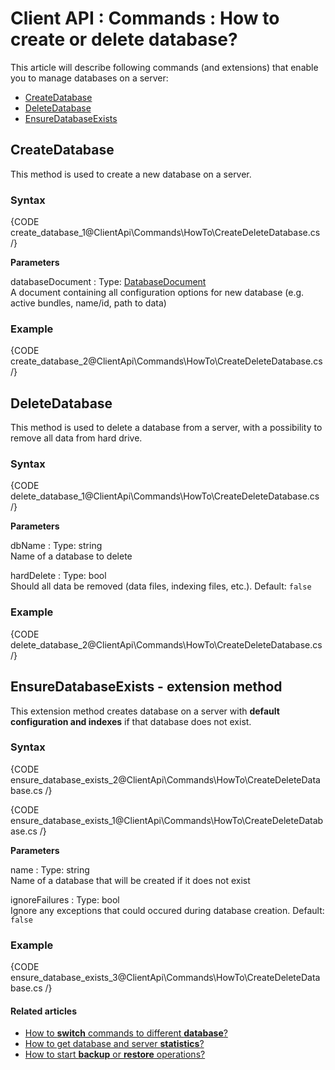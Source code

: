 # Client API : Commands : How to create or delete database?

This article will describe following commands (and extensions) that enable you to manage databases on a server:   
- [CreateDatabase]()   
- [DeleteDatabase]()   
- [EnsureDatabaseExists]()   

## CreateDatabase

This method is used to create a new database on a server.

### Syntax

{CODE create_database_1@ClientApi\Commands\HowTo\CreateDeleteDatabase.cs /}

**Parameters**

databaseDocument
:   Type: [DatabaseDocument]()   
A document containing all configuration options for new database (e.g. active bundles, name/id, path to data)

### Example

{CODE create_database_2@ClientApi\Commands\HowTo\CreateDeleteDatabase.cs /}

## DeleteDatabase

This method is used to delete a database from a server, with a possibility to remove all data from hard drive.

### Syntax

{CODE delete_database_1@ClientApi\Commands\HowTo\CreateDeleteDatabase.cs /}

**Parameters**

dbName
:   Type: string   
Name of a database to delete

hardDelete
:   Type: bool   
Should all data be removed (data files, indexing files, etc.). Default: `false`

### Example

{CODE delete_database_2@ClientApi\Commands\HowTo\CreateDeleteDatabase.cs /}

## EnsureDatabaseExists - extension method

This extension method creates database on a server with **default configuration and indexes** if that database does not exist.

### Syntax

{CODE ensure_database_exists_2@ClientApi\Commands\HowTo\CreateDeleteDatabase.cs /}

{CODE ensure_database_exists_1@ClientApi\Commands\HowTo\CreateDeleteDatabase.cs /}

**Parameters**

name
:   Type: string   
Name of a database that will be created if it does not exist

ignoreFailures
:   Type: bool   
Ignore any exceptions that could occured during database creation. Default: `false`

### Example

{CODE ensure_database_exists_3@ClientApi\Commands\HowTo\CreateDeleteDatabase.cs /}

#### Related articles

- [How to **switch** commands to different **database**?](../../../client-api/commands/how-to/switch-commands-to-a-different-database)   
- [How to get database and server **statistics**?](../../../client-api/commands/how-to/get-database-and-server-statistics)   
- [How to start **backup** or **restore** operations?](../../../client-api/commands/how-to/start-backup-restore-operations)   
